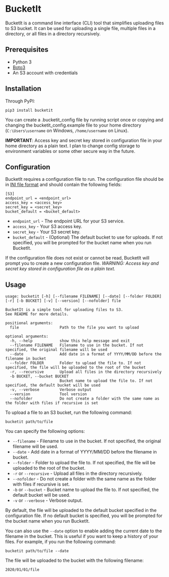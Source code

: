 # BucketIt

BucketIt is a command line interface (CLI) tool that simplifies uploading files to S3 bucket. It can be used for uploading a single file, multiple files in a directory, or all files in a directory recursively.

## Prerequisites

* Python 3
* [Boto3](https://boto3.amazonaws.com/v1/documentation/api/latest/index.html)
* An S3 account with credentials

## Installation

Through PyPI:
```
pip3 install bucketit
```

You can create a .bucketit_config file by running script once or copying and changing the bucketit_config.example file to your home directory (`C:\Users\username` on Windows, `/home/username` on Linux). 

**IMPORTANT**: Access key and secret key stored in configuration file in your home directory as a plain text. I plan to change config storage to environment variables or some other secure way in the future.

## Configuration

BucketIt requires a configuration file to run. The configuration file should be in [INI file format](https://en.wikipedia.org/wiki/INI_file) and should contain the following fields:

```
[S3]
endpoint_url = <endpoint_url>
access_key = <access_key>
secret_key = <secret_key>
bucket_default = <bucket_default>
```
* `endpoint_url` - The endpoint URL for your S3 service.
* `access_key` - Your S3 access key.
* `secret_key` - Your S3 secret key.
* `bucket_default` - (Optional) The default bucket to use for uploads. If not specified, you will be prompted for the bucket name when you run BucketIt.

If the configuration file does not exist or cannot be read, BucketIt will prompt you to create a new configuration file.
*WARNING: Access key and secret key stored in configuration file as a plain text.*

## Usage

```
usage: bucketit [-h] [--filename FILENAME] [--date] [--folder FOLDER] [-r] [-b BUCKET] [-v] [--version] [--nofolder] file

BucketIt is a simple tool for uploading files to S3. 
See README for more details.

positional arguments:
  file                  Path to the file you want to upload

optional arguments:
  -h, --help            show this help message and exit
  --filename FILENAME   Filename to use in the bucket. If not specified, the original filename will be used
  --date                Add date in a format of YYYY/MM/DD before the filename in bucket
  --folder FOLDER       Folder to upload the file to. If not specified, the file will be uploaded to the root of the bucket
  -r, --recursive       Upload all files in the directory recursively
  -b BUCKET, --bucket BUCKET
                        Bucket name to upload the file to. If not specified, the default bucket will be used
  -v, --verbose         Verbose output
  --version             Tool version
  --nofolder            Do not create a folder with the same name as the folder with files if recursive is set
```

To upload a file to an S3 bucket, run the following command:
```
bucketit path/to/file
```
You can specify the following options:
* `--filename` - Filename to use in the bucket. If not specified, the original filename will be used.
* `--date` - Add date in a format of YYYY/MM/DD before the filename in bucket.
* `--folder` - Folder to upload the file to. If not specified, the file will be uploaded to the root of the bucket.
* `-r` or `--recursive` - Upload all files in the directory recursively.
* `--nofolder` - Do not create a folder with the same name as the folder with files if recursive is set.
* `-b` or `--bucket` - Bucket name to upload the file to. If not specified, the default bucket will be used.
* `-v` or `--verbose` - Verbose output.

By default, the file will be uploaded to the default bucket specified in the configuration file. If no default bucket is specified, you will be prompted for the bucket name when you run BucketIt.

You can also use the `--date` option to enable adding the current date to the filename in the bucket. This is useful if you want to keep a history of your files. For example, if you run the following command:
```
bucketit path/to/file --date
```
The file will be uploaded to the bucket with the following filename:
```
2020/01/01/file
```

